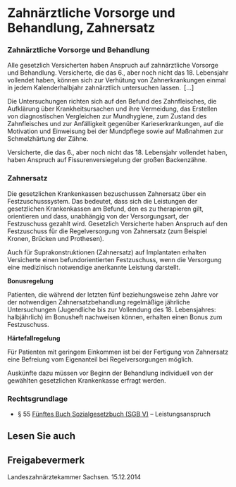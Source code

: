 # Zahnärztliche Vorsorge und Behandlung, Zahnersatz

### Zahnärztliche Vorsorge und Behandlung

Alle gesetzlich Versicherten haben Anspruch auf zahnärztliche Vorsorge und Behandlung. Versicherte, die das 6., aber noch nicht das 18. Lebensjahr vollendet haben, können sich zur Verhütung von Zahnerkrankungen einmal in jedem Kalenderhalbjahr zahnärztlich untersuchen lassen. [...]

Die Untersuchungen richten sich auf den Befund des Zahnfleisches, die Aufklärung über Krankheitsursachen und ihre Vermeidung, das Erstellen von diagnostischen Vergleichen zur Mundhygiene, zum Zustand des Zahnfleisches und zur Anfälligkeit gegenüber Karieserkrankungen, auf die Motivation und Einweisung bei der Mundpflege sowie auf Maßnahmen zur Schmelzhärtung der Zähne.

Versicherte, die das 6., aber noch nicht das 18. Lebensjahr vollendet haben, haben Anspruch auf Fissurenversiegelung der großen Backenzähne.

### Zahnersatz

Die gesetzlichen Krankenkassen bezuschussen Zahnersatz über ein Festzuschusssystem. Das bedeutet, dass sich die Leistungen der gesetzlichen Krankenkassen am Befund, den es zu therapieren gilt, orientieren und dass, unabhängig von der Versorgungsart, der Festzuschuss gezahlt wird. Gesetzlich Versicherte haben Anspruch auf den Festzuschuss für die Regelversorgung von Zahnersatz (zum Beispiel Kronen, Brücken und Prothesen).

Auch für Suprakonstruktionen (Zahnersatz) auf Implantaten erhalten Versicherte einen befundorientierten Festzuschuss, wenn die Versorgung eine medizinisch notwendige anerkannte Leistung darstellt.

**Bonusregelung**

Patienten, die während der letzten fünf beziehungsweise zehn Jahre vor der notwendigen Zahnersatzbehandlung regelmäßige jährliche Untersuchungen (Jugendliche bis zur Vollendung des 18. Lebensjahres: halbjährlich) im Bonusheft nachweisen können, erhalten einen Bonus zum Festzuschuss.

**Härtefallregelung**

Für Patienten mit geringem Einkommen ist bei der Fertigung von Zahnersatz eine Befreiung vom Eigenanteil bei Regelversorgungen möglich.

Auskünfte dazu müssen vor Beginn der Behandlung individuell von der gewählten gesetzlichen Krankenkasse erfragt werden.

### Rechtsgrundlage

* § 55 [Fünftes Buch Sozialgesetzbuch (SGB V)](http://bundesrecht.juris.de/sgb_5/index.html "Fünftes Buch Sozialgesetzbuch (SGB V)") – Leistungsanspruch

## Lesen Sie auch

## Freigabevermerk

Landeszahnärztekammer Sachsen. 15.12.2014
